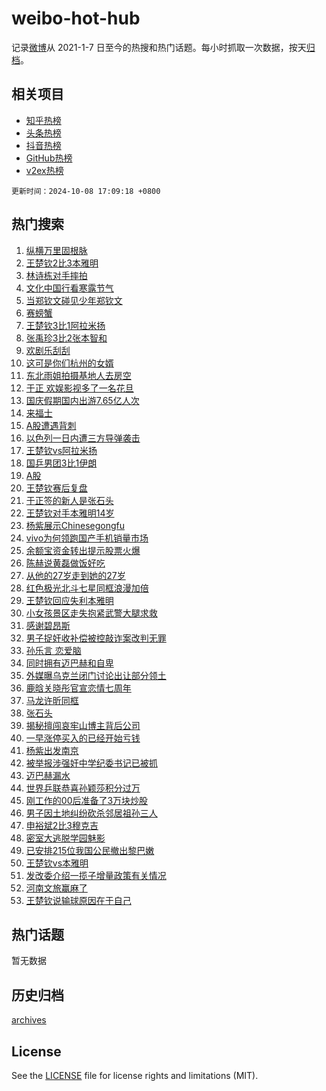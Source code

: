 # weibo-hot-hub

记录[微博](https://www.weibo.com)从 2021-1-7 日至今的热搜和热门话题。每小时抓取一次数据，按天[归档](archives)。

## 相关项目

- [知乎热榜](https://github.com/lonnyzhang423/zhihu-hot-hub)
- [头条热榜](https://github.com/lonnyzhang423/toutiao-hot-hub)
- [抖音热榜](https://github.com/lonnyzhang423/douyin-hot-hub)
- [GitHub热榜](https://github.com/lonnyzhang423/github-hot-hub)
- [v2ex热榜](https://github.com/lonnyzhang423/v2ex-hot-hub)


`更新时间：2024-10-08 17:09:18 +0800`

## 热门搜索

1. [纵横万里固根脉](https://m.weibo.cn/search?containerid=100103type%3D1%26t%3D10%26q%3D%23%E7%BA%B5%E6%A8%AA%E4%B8%87%E9%87%8C%E5%9B%BA%E6%A0%B9%E8%84%89%23&stream_entry_id=51&isnewpage=1&extparam=seat%3D1%26q%3D%2523%25E7%25BA%25B5%25E6%25A8%25AA%25E4%25B8%2587%25E9%2587%258C%25E5%259B%25BA%25E6%25A0%25B9%25E8%2584%2589%2523%26filter_type%3Drealtimehot%26stream_entry_id%3D51%26c_type%3D51%26pos%3D0%26cate%3D10103%26dgr%3D0%26display_time%3D1728378556%26pre_seqid%3D17283785567770410992394)
1. [王楚钦2比3本雅明](https://m.weibo.cn/search?containerid=100103type%3D1%26t%3D10%26q%3D%23%E7%8E%8B%E6%A5%9A%E9%92%A62%E6%AF%943%E6%9C%AC%E9%9B%85%E6%98%8E%23&stream_entry_id=31&isnewpage=1&extparam=seat%3D1%26band_rank%3D1%26filter_type%3Drealtimehot%26c_type%3D31%26realpos%3D1%26q%3D%2523%25E7%258E%258B%25E6%25A5%259A%25E9%2592%25A62%25E6%25AF%25943%25E6%259C%25AC%25E9%259B%2585%25E6%2598%258E%2523%26dgr%3D0%26stream_entry_id%3D31%26flag%3D16%26pos%3D0%26cate%3D5001%26lcate%3D5001%26display_time%3D1728378556%26pre_seqid%3D17283785567770410992394)
1. [林诗栋对手摔拍](https://m.weibo.cn/search?containerid=100103type%3D1%26t%3D10%26q%3D%E6%9E%97%E8%AF%97%E6%A0%8B%E5%AF%B9%E6%89%8B%E6%91%94%E6%8B%8D&stream_entry_id=31&isnewpage=1&extparam=seat%3D1%26band_rank%3D2%26filter_type%3Drealtimehot%26c_type%3D31%26realpos%3D2%26q%3D%25E6%259E%2597%25E8%25AF%2597%25E6%25A0%258B%25E5%25AF%25B9%25E6%2589%258B%25E6%2591%2594%25E6%258B%258D%26dgr%3D0%26stream_entry_id%3D31%26flag%3D0%26pos%3D1%26cate%3D5001%26lcate%3D5001%26display_time%3D1728378556%26pre_seqid%3D17283785567770410992394)
1. [文化中国行看寒露节气](https://m.weibo.cn/search?containerid=100103type%3D1%26t%3D10%26q%3D%23%E6%96%87%E5%8C%96%E4%B8%AD%E5%9B%BD%E8%A1%8C%E7%9C%8B%E5%AF%92%E9%9C%B2%E8%8A%82%E6%B0%94%23&stream_entry_id=31&isnewpage=1&extparam=seat%3D1%26band_rank%3D3%26filter_type%3Drealtimehot%26c_type%3D31%26realpos%3D3%26q%3D%2523%25E6%2596%2587%25E5%258C%2596%25E4%25B8%25AD%25E5%259B%25BD%25E8%25A1%258C%25E7%259C%258B%25E5%25AF%2592%25E9%259C%25B2%25E8%258A%2582%25E6%25B0%2594%2523%26dgr%3D0%26stream_entry_id%3D31%26flag%3D0%26pos%3D2%26cate%3D5001%26lcate%3D5001%26display_time%3D1728378556%26pre_seqid%3D17283785567770410992394)
1. [当郑钦文碰见少年郑钦文](https://m.weibo.cn/search?containerid=100103type%3D1%26t%3D10%26q%3D%23%E5%BD%93%E9%83%91%E9%92%A6%E6%96%87%E7%A2%B0%E8%A7%81%E5%B0%91%E5%B9%B4%E9%83%91%E9%92%A6%E6%96%87%23&stream_entry_id=31&isnewpage=1&extparam=seat%3D1%26band_rank%3D4%26filter_type%3Drealtimehot%26c_type%3D31%26cate%3D5001%26q%3D%2523%25E5%25BD%2593%25E9%2583%2591%25E9%2592%25A6%25E6%2596%2587%25E7%25A2%25B0%25E8%25A7%2581%25E5%25B0%2591%25E5%25B9%25B4%25E9%2583%2591%25E9%2592%25A6%25E6%2596%2587%2523%26dgr%3D0%26stream_entry_id%3D31%26adid%3D258392%26topic_ad%3D1%26pos%3D3%26is_ad_pos%3D1%26lcate%3D5001%26display_time%3D1728378556%26pre_seqid%3D17283785567770410992394)
1. [赛螃蟹](https://m.weibo.cn/search?containerid=100103type%3D1%26t%3D10%26q%3D%E8%B5%9B%E8%9E%83%E8%9F%B9&stream_entry_id=31&isnewpage=1&extparam=seat%3D1%26band_rank%3D4%26filter_type%3Drealtimehot%26c_type%3D31%26realpos%3D4%26q%3D%25E8%25B5%259B%25E8%259E%2583%25E8%259F%25B9%26dgr%3D0%26stream_entry_id%3D31%26flag%3D1%26pos%3D4%26cate%3D5001%26lcate%3D5001%26display_time%3D1728378556%26pre_seqid%3D17283785567770410992394)
1. [王楚钦3比1阿拉米扬](https://m.weibo.cn/search?containerid=100103type%3D1%26t%3D10%26q%3D%23%E7%8E%8B%E6%A5%9A%E9%92%A63%E6%AF%941%E9%98%BF%E6%8B%89%E7%B1%B3%E6%89%AC%23&stream_entry_id=31&isnewpage=1&extparam=seat%3D1%26band_rank%3D5%26filter_type%3Drealtimehot%26c_type%3D31%26realpos%3D5%26q%3D%2523%25E7%258E%258B%25E6%25A5%259A%25E9%2592%25A63%25E6%25AF%25941%25E9%2598%25BF%25E6%258B%2589%25E7%25B1%25B3%25E6%2589%25AC%2523%26dgr%3D0%26stream_entry_id%3D31%26flag%3D1%26pos%3D5%26cate%3D5001%26lcate%3D5001%26display_time%3D1728378556%26pre_seqid%3D17283785567770410992394)
1. [张禹珍3比2张本智和](https://m.weibo.cn/search?containerid=100103type%3D1%26t%3D10%26q%3D%23%E5%BC%A0%E7%A6%B9%E7%8F%8D3%E6%AF%942%E5%BC%A0%E6%9C%AC%E6%99%BA%E5%92%8C%23&stream_entry_id=31&isnewpage=1&extparam=seat%3D1%26band_rank%3D6%26filter_type%3Drealtimehot%26c_type%3D31%26realpos%3D6%26q%3D%2523%25E5%25BC%25A0%25E7%25A6%25B9%25E7%258F%258D3%25E6%25AF%25942%25E5%25BC%25A0%25E6%259C%25AC%25E6%2599%25BA%25E5%2592%258C%2523%26dgr%3D0%26stream_entry_id%3D31%26flag%3D1%26pos%3D6%26cate%3D5001%26lcate%3D5001%26display_time%3D1728378556%26pre_seqid%3D17283785567770410992394)
1. [欢剧乐刮刮](https://m.weibo.cn/search?containerid=100103type%3D1%26t%3D10%26q%3D%23%E6%AC%A2%E5%89%A7%E4%B9%90%E5%88%AE%E5%88%AE%23&stream_entry_id=31&isnewpage=1&extparam=seat%3D1%26band_rank%3D7%26filter_type%3Drealtimehot%26lcate%3D5001%26cate%3D5001%26q%3D%2523%25E6%25AC%25A2%25E5%2589%25A7%25E4%25B9%2590%25E5%2588%25AE%25E5%2588%25AE%2523%26dgr%3D0%26stream_entry_id%3D31%26adid%3D258192%26pos%3D7%26is_ad_pos%3D1%26c_type%3D31%26display_time%3D1728378556%26pre_seqid%3D17283785567770410992394)
1. [这可是你们杭州的女婿](https://m.weibo.cn/search?containerid=100103type%3D1%26t%3D10%26q%3D%E8%BF%99%E5%8F%AF%E6%98%AF%E4%BD%A0%E4%BB%AC%E6%9D%AD%E5%B7%9E%E7%9A%84%E5%A5%B3%E5%A9%BF&stream_entry_id=31&isnewpage=1&extparam=seat%3D1%26band_rank%3D7%26filter_type%3Drealtimehot%26c_type%3D31%26realpos%3D7%26q%3D%25E8%25BF%2599%25E5%258F%25AF%25E6%2598%25AF%25E4%25BD%25A0%25E4%25BB%25AC%25E6%259D%25AD%25E5%25B7%259E%25E7%259A%2584%25E5%25A5%25B3%25E5%25A9%25BF%26dgr%3D0%26stream_entry_id%3D31%26flag%3D0%26pos%3D8%26cate%3D5001%26lcate%3D5001%26display_time%3D1728378556%26pre_seqid%3D17283785567770410992394)
1. [东北雨姐拍摄基地人去房空](https://m.weibo.cn/search?containerid=100103type%3D1%26t%3D10%26q%3D%23%E4%B8%9C%E5%8C%97%E9%9B%A8%E5%A7%90%E6%8B%8D%E6%91%84%E5%9F%BA%E5%9C%B0%E4%BA%BA%E5%8E%BB%E6%88%BF%E7%A9%BA%23&stream_entry_id=31&isnewpage=1&extparam=seat%3D1%26band_rank%3D8%26filter_type%3Drealtimehot%26c_type%3D31%26realpos%3D8%26q%3D%2523%25E4%25B8%259C%25E5%258C%2597%25E9%259B%25A8%25E5%25A7%2590%25E6%258B%258D%25E6%2591%2584%25E5%259F%25BA%25E5%259C%25B0%25E4%25BA%25BA%25E5%258E%25BB%25E6%2588%25BF%25E7%25A9%25BA%2523%26dgr%3D0%26stream_entry_id%3D31%26flag%3D0%26pos%3D9%26cate%3D5001%26lcate%3D5001%26display_time%3D1728378556%26pre_seqid%3D17283785567770410992394)
1. [于正 欢娱影视多了一名花旦](https://m.weibo.cn/search?containerid=100103type%3D1%26t%3D10%26q%3D%E4%BA%8E%E6%AD%A3+%E6%AC%A2%E5%A8%B1%E5%BD%B1%E8%A7%86%E5%A4%9A%E4%BA%86%E4%B8%80%E5%90%8D%E8%8A%B1%E6%97%A6&stream_entry_id=31&isnewpage=1&extparam=seat%3D1%26band_rank%3D9%26filter_type%3Drealtimehot%26c_type%3D31%26realpos%3D9%26q%3D%25E4%25BA%258E%25E6%25AD%25A3%2520%25E6%25AC%25A2%25E5%25A8%25B1%25E5%25BD%25B1%25E8%25A7%2586%25E5%25A4%259A%25E4%25BA%2586%25E4%25B8%2580%25E5%2590%258D%25E8%258A%25B1%25E6%2597%25A6%26dgr%3D0%26stream_entry_id%3D31%26flag%3D0%26pos%3D10%26cate%3D5001%26lcate%3D5001%26display_time%3D1728378556%26pre_seqid%3D17283785567770410992394)
1. [国庆假期国内出游7.65亿人次](https://m.weibo.cn/search?containerid=100103type%3D1%26t%3D10%26q%3D%23%E5%9B%BD%E5%BA%86%E5%81%87%E6%9C%9F%E5%9B%BD%E5%86%85%E5%87%BA%E6%B8%B87.65%E4%BA%BF%E4%BA%BA%E6%AC%A1%23&stream_entry_id=31&isnewpage=1&extparam=seat%3D1%26band_rank%3D10%26filter_type%3Drealtimehot%26c_type%3D31%26realpos%3D10%26q%3D%2523%25E5%259B%25BD%25E5%25BA%2586%25E5%2581%2587%25E6%259C%259F%25E5%259B%25BD%25E5%2586%2585%25E5%2587%25BA%25E6%25B8%25B87.65%25E4%25BA%25BF%25E4%25BA%25BA%25E6%25AC%25A1%2523%26dgr%3D0%26stream_entry_id%3D31%26flag%3D0%26pos%3D11%26cate%3D5001%26lcate%3D5001%26display_time%3D1728378556%26pre_seqid%3D17283785567770410992394)
1. [来福士](https://m.weibo.cn/search?containerid=100103type%3D1%26t%3D10%26q%3D%E6%9D%A5%E7%A6%8F%E5%A3%AB&stream_entry_id=31&isnewpage=1&extparam=seat%3D1%26band_rank%3D11%26filter_type%3Drealtimehot%26c_type%3D31%26realpos%3D11%26q%3D%25E6%259D%25A5%25E7%25A6%258F%25E5%25A3%25AB%26dgr%3D0%26stream_entry_id%3D31%26flag%3D1%26pos%3D12%26cate%3D5001%26lcate%3D5001%26display_time%3D1728378556%26pre_seqid%3D17283785567770410992394)
1. [A股遭遇背刺](https://m.weibo.cn/search?containerid=100103type%3D1%26t%3D10%26q%3D%23A%E8%82%A1%E9%81%AD%E9%81%87%E8%83%8C%E5%88%BA%23&stream_entry_id=31&isnewpage=1&extparam=seat%3D1%26band_rank%3D12%26filter_type%3Drealtimehot%26c_type%3D31%26realpos%3D12%26q%3D%2523A%25E8%2582%25A1%25E9%2581%25AD%25E9%2581%2587%25E8%2583%258C%25E5%2588%25BA%2523%26dgr%3D0%26stream_entry_id%3D31%26flag%3D1%26pos%3D13%26cate%3D5001%26lcate%3D5001%26display_time%3D1728378556%26pre_seqid%3D17283785567770410992394)
1. [以色列一日内遭三方导弹袭击](https://m.weibo.cn/search?containerid=100103type%3D1%26t%3D10%26q%3D%23%E4%BB%A5%E8%89%B2%E5%88%97%E4%B8%80%E6%97%A5%E5%86%85%E9%81%AD%E4%B8%89%E6%96%B9%E5%AF%BC%E5%BC%B9%E8%A2%AD%E5%87%BB%23&stream_entry_id=31&isnewpage=1&extparam=seat%3D1%26band_rank%3D13%26filter_type%3Drealtimehot%26c_type%3D31%26realpos%3D13%26q%3D%2523%25E4%25BB%25A5%25E8%2589%25B2%25E5%2588%2597%25E4%25B8%2580%25E6%2597%25A5%25E5%2586%2585%25E9%2581%25AD%25E4%25B8%2589%25E6%2596%25B9%25E5%25AF%25BC%25E5%25BC%25B9%25E8%25A2%25AD%25E5%2587%25BB%2523%26dgr%3D0%26stream_entry_id%3D31%26flag%3D2%26pos%3D14%26cate%3D5001%26lcate%3D5001%26display_time%3D1728378556%26pre_seqid%3D17283785567770410992394)
1. [王楚钦vs阿拉米扬](https://m.weibo.cn/search?containerid=100103type%3D1%26t%3D10%26q%3D%23%E7%8E%8B%E6%A5%9A%E9%92%A6vs%E9%98%BF%E6%8B%89%E7%B1%B3%E6%89%AC%23&stream_entry_id=31&isnewpage=1&extparam=seat%3D1%26band_rank%3D14%26filter_type%3Drealtimehot%26c_type%3D31%26realpos%3D14%26q%3D%2523%25E7%258E%258B%25E6%25A5%259A%25E9%2592%25A6vs%25E9%2598%25BF%25E6%258B%2589%25E7%25B1%25B3%25E6%2589%25AC%2523%26dgr%3D0%26stream_entry_id%3D31%26flag%3D0%26pos%3D15%26cate%3D5001%26lcate%3D5001%26display_time%3D1728378556%26pre_seqid%3D17283785567770410992394)
1. [国乒男团3比1伊朗](https://m.weibo.cn/search?containerid=100103type%3D1%26t%3D10%26q%3D%23%E5%9B%BD%E4%B9%92%E7%94%B7%E5%9B%A23%E6%AF%941%E4%BC%8A%E6%9C%97%23&stream_entry_id=31&isnewpage=1&extparam=seat%3D1%26band_rank%3D15%26filter_type%3Drealtimehot%26c_type%3D31%26realpos%3D15%26q%3D%2523%25E5%259B%25BD%25E4%25B9%2592%25E7%2594%25B7%25E5%259B%25A23%25E6%25AF%25941%25E4%25BC%258A%25E6%259C%2597%2523%26dgr%3D0%26stream_entry_id%3D31%26flag%3D1%26pos%3D16%26cate%3D5001%26lcate%3D5001%26display_time%3D1728378556%26pre_seqid%3D17283785567770410992394)
1. [A股](https://m.weibo.cn/search?containerid=100103type%3D1%26t%3D10%26q%3DA%E8%82%A1&stream_entry_id=31&isnewpage=1&extparam=seat%3D1%26band_rank%3D16%26filter_type%3Drealtimehot%26c_type%3D31%26realpos%3D16%26q%3DA%25E8%2582%25A1%26dgr%3D0%26stream_entry_id%3D31%26flag%3D0%26pos%3D17%26cate%3D5001%26lcate%3D5001%26display_time%3D1728378556%26pre_seqid%3D17283785567770410992394)
1. [王楚钦赛后复盘](https://m.weibo.cn/search?containerid=100103type%3D1%26t%3D10%26q%3D%E7%8E%8B%E6%A5%9A%E9%92%A6%E8%B5%9B%E5%90%8E%E5%A4%8D%E7%9B%98&stream_entry_id=31&isnewpage=1&extparam=seat%3D1%26band_rank%3D17%26filter_type%3Drealtimehot%26c_type%3D31%26realpos%3D17%26q%3D%25E7%258E%258B%25E6%25A5%259A%25E9%2592%25A6%25E8%25B5%259B%25E5%2590%258E%25E5%25A4%258D%25E7%259B%2598%26dgr%3D0%26stream_entry_id%3D31%26flag%3D1%26pos%3D18%26cate%3D5001%26lcate%3D5001%26display_time%3D1728378556%26pre_seqid%3D17283785567770410992394)
1. [于正签的新人是张石头](https://m.weibo.cn/search?containerid=100103type%3D1%26t%3D10%26q%3D%23%E4%BA%8E%E6%AD%A3%E7%AD%BE%E7%9A%84%E6%96%B0%E4%BA%BA%E6%98%AF%E5%BC%A0%E7%9F%B3%E5%A4%B4%23&stream_entry_id=31&isnewpage=1&extparam=seat%3D1%26band_rank%3D18%26filter_type%3Drealtimehot%26c_type%3D31%26realpos%3D18%26q%3D%2523%25E4%25BA%258E%25E6%25AD%25A3%25E7%25AD%25BE%25E7%259A%2584%25E6%2596%25B0%25E4%25BA%25BA%25E6%2598%25AF%25E5%25BC%25A0%25E7%259F%25B3%25E5%25A4%25B4%2523%26dgr%3D0%26stream_entry_id%3D31%26flag%3D0%26pos%3D19%26cate%3D5001%26lcate%3D5001%26display_time%3D1728378556%26pre_seqid%3D17283785567770410992394)
1. [王楚钦对手本雅明14岁](https://m.weibo.cn/search?containerid=100103type%3D1%26t%3D10%26q%3D%23%E7%8E%8B%E6%A5%9A%E9%92%A6%E5%AF%B9%E6%89%8B%E6%9C%AC%E9%9B%85%E6%98%8E14%E5%B2%81%23&stream_entry_id=31&isnewpage=1&extparam=seat%3D1%26band_rank%3D19%26filter_type%3Drealtimehot%26c_type%3D31%26realpos%3D19%26q%3D%2523%25E7%258E%258B%25E6%25A5%259A%25E9%2592%25A6%25E5%25AF%25B9%25E6%2589%258B%25E6%259C%25AC%25E9%259B%2585%25E6%2598%258E14%25E5%25B2%2581%2523%26dgr%3D0%26stream_entry_id%3D31%26flag%3D0%26pos%3D20%26cate%3D5001%26lcate%3D5001%26display_time%3D1728378556%26pre_seqid%3D17283785567770410992394)
1. [杨紫展示Chinesegongfu](https://m.weibo.cn/search?containerid=100103type%3D1%26t%3D10%26q%3D%23%E6%9D%A8%E7%B4%AB%E5%B1%95%E7%A4%BAChinesegongfu%23&stream_entry_id=31&isnewpage=1&extparam=seat%3D1%26band_rank%3D20%26filter_type%3Drealtimehot%26c_type%3D31%26realpos%3D20%26q%3D%2523%25E6%259D%25A8%25E7%25B4%25AB%25E5%25B1%2595%25E7%25A4%25BAChinesegongfu%2523%26dgr%3D0%26stream_entry_id%3D31%26flag%3D1%26pos%3D21%26cate%3D5001%26lcate%3D5001%26display_time%3D1728378556%26pre_seqid%3D17283785567770410992394)
1. [vivo为何领跑国产手机销量市场](https://m.weibo.cn/search?containerid=100103type%3D1%26t%3D10%26q%3D%23vivo%E4%B8%BA%E4%BD%95%E9%A2%86%E8%B7%91%E5%9B%BD%E4%BA%A7%E6%89%8B%E6%9C%BA%E9%94%80%E9%87%8F%E5%B8%82%E5%9C%BA%23&stream_entry_id=31&isnewpage=1&extparam=seat%3D1%26band_rank%3D21%26filter_type%3Drealtimehot%26c_type%3D31%26realpos%3D21%26q%3D%2523vivo%25E4%25B8%25BA%25E4%25BD%2595%25E9%25A2%2586%25E8%25B7%2591%25E5%259B%25BD%25E4%25BA%25A7%25E6%2589%258B%25E6%259C%25BA%25E9%2594%2580%25E9%2587%258F%25E5%25B8%2582%25E5%259C%25BA%2523%26dgr%3D0%26stream_entry_id%3D31%26flag%3D0%26cate%3D5001%26pos%3D22%26lcate%3D5001%26adid%3D258034%26display_time%3D1728378556%26pre_seqid%3D17283785567770410992394)
1. [余额宝资金转出提示股票火爆](https://m.weibo.cn/search?containerid=100103type%3D1%26t%3D10%26q%3D%23%E4%BD%99%E9%A2%9D%E5%AE%9D%E8%B5%84%E9%87%91%E8%BD%AC%E5%87%BA%E6%8F%90%E7%A4%BA%E8%82%A1%E7%A5%A8%E7%81%AB%E7%88%86%23&stream_entry_id=31&isnewpage=1&extparam=seat%3D1%26band_rank%3D22%26filter_type%3Drealtimehot%26c_type%3D31%26realpos%3D22%26q%3D%2523%25E4%25BD%2599%25E9%25A2%259D%25E5%25AE%259D%25E8%25B5%2584%25E9%2587%2591%25E8%25BD%25AC%25E5%2587%25BA%25E6%258F%2590%25E7%25A4%25BA%25E8%2582%25A1%25E7%25A5%25A8%25E7%2581%25AB%25E7%2588%2586%2523%26dgr%3D0%26stream_entry_id%3D31%26flag%3D1%26pos%3D23%26cate%3D5001%26lcate%3D5001%26display_time%3D1728378556%26pre_seqid%3D17283785567770410992394)
1. [陈赫说黄磊做饭好吃](https://m.weibo.cn/search?containerid=100103type%3D1%26t%3D10%26q%3D%23%E9%99%88%E8%B5%AB%E8%AF%B4%E9%BB%84%E7%A3%8A%E5%81%9A%E9%A5%AD%E5%A5%BD%E5%90%83%23&stream_entry_id=31&isnewpage=1&extparam=seat%3D1%26band_rank%3D23%26filter_type%3Drealtimehot%26c_type%3D31%26realpos%3D23%26q%3D%2523%25E9%2599%2588%25E8%25B5%25AB%25E8%25AF%25B4%25E9%25BB%2584%25E7%25A3%258A%25E5%2581%259A%25E9%25A5%25AD%25E5%25A5%25BD%25E5%2590%2583%2523%26dgr%3D0%26stream_entry_id%3D31%26flag%3D2%26pos%3D24%26cate%3D5001%26lcate%3D5001%26display_time%3D1728378556%26pre_seqid%3D17283785567770410992394)
1. [从他的27岁走到她的27岁](https://m.weibo.cn/search?containerid=100103type%3D1%26t%3D10%26q%3D%23%E4%BB%8E%E4%BB%96%E7%9A%8427%E5%B2%81%E8%B5%B0%E5%88%B0%E5%A5%B9%E7%9A%8427%E5%B2%81%23&stream_entry_id=31&isnewpage=1&extparam=seat%3D1%26band_rank%3D24%26filter_type%3Drealtimehot%26c_type%3D31%26realpos%3D24%26q%3D%2523%25E4%25BB%258E%25E4%25BB%2596%25E7%259A%258427%25E5%25B2%2581%25E8%25B5%25B0%25E5%2588%25B0%25E5%25A5%25B9%25E7%259A%258427%25E5%25B2%2581%2523%26dgr%3D0%26stream_entry_id%3D31%26flag%3D0%26pos%3D25%26cate%3D5001%26lcate%3D5001%26display_time%3D1728378556%26pre_seqid%3D17283785567770410992394)
1. [红色极光北斗七星同框浪漫加倍](https://m.weibo.cn/search?containerid=100103type%3D1%26t%3D10%26q%3D%23%E7%BA%A2%E8%89%B2%E6%9E%81%E5%85%89%E5%8C%97%E6%96%97%E4%B8%83%E6%98%9F%E5%90%8C%E6%A1%86%E6%B5%AA%E6%BC%AB%E5%8A%A0%E5%80%8D%23&stream_entry_id=31&isnewpage=1&extparam=seat%3D1%26band_rank%3D25%26filter_type%3Drealtimehot%26c_type%3D31%26realpos%3D25%26q%3D%2523%25E7%25BA%25A2%25E8%2589%25B2%25E6%259E%2581%25E5%2585%2589%25E5%258C%2597%25E6%2596%2597%25E4%25B8%2583%25E6%2598%259F%25E5%2590%258C%25E6%25A1%2586%25E6%25B5%25AA%25E6%25BC%25AB%25E5%258A%25A0%25E5%2580%258D%2523%26dgr%3D0%26stream_entry_id%3D31%26flag%3D1%26pos%3D26%26cate%3D5001%26lcate%3D5001%26display_time%3D1728378556%26pre_seqid%3D17283785567770410992394)
1. [王楚钦回应失利本雅明](https://m.weibo.cn/search?containerid=100103type%3D1%26t%3D10%26q%3D%23%E7%8E%8B%E6%A5%9A%E9%92%A6%E5%9B%9E%E5%BA%94%E5%A4%B1%E5%88%A9%E6%9C%AC%E9%9B%85%E6%98%8E%23&stream_entry_id=31&isnewpage=1&extparam=seat%3D1%26band_rank%3D26%26filter_type%3Drealtimehot%26c_type%3D31%26realpos%3D26%26q%3D%2523%25E7%258E%258B%25E6%25A5%259A%25E9%2592%25A6%25E5%259B%259E%25E5%25BA%2594%25E5%25A4%25B1%25E5%2588%25A9%25E6%259C%25AC%25E9%259B%2585%25E6%2598%258E%2523%26dgr%3D0%26stream_entry_id%3D31%26flag%3D1%26pos%3D27%26cate%3D5001%26lcate%3D5001%26display_time%3D1728378556%26pre_seqid%3D17283785567770410992394)
1. [小女孩景区走失抱紧武警大腿求救](https://m.weibo.cn/search?containerid=100103type%3D1%26t%3D10%26q%3D%23%E5%B0%8F%E5%A5%B3%E5%AD%A9%E6%99%AF%E5%8C%BA%E8%B5%B0%E5%A4%B1%E6%8A%B1%E7%B4%A7%E6%AD%A6%E8%AD%A6%E5%A4%A7%E8%85%BF%E6%B1%82%E6%95%91%23&stream_entry_id=31&isnewpage=1&extparam=seat%3D1%26band_rank%3D27%26filter_type%3Drealtimehot%26c_type%3D31%26realpos%3D27%26q%3D%2523%25E5%25B0%258F%25E5%25A5%25B3%25E5%25AD%25A9%25E6%2599%25AF%25E5%258C%25BA%25E8%25B5%25B0%25E5%25A4%25B1%25E6%258A%25B1%25E7%25B4%25A7%25E6%25AD%25A6%25E8%25AD%25A6%25E5%25A4%25A7%25E8%2585%25BF%25E6%25B1%2582%25E6%2595%2591%2523%26dgr%3D0%26stream_entry_id%3D31%26flag%3D1%26pos%3D28%26cate%3D5001%26lcate%3D5001%26display_time%3D1728378556%26pre_seqid%3D17283785567770410992394)
1. [感谢碧昂斯](https://m.weibo.cn/search?containerid=100103type%3D1%26t%3D10%26q%3D%E6%84%9F%E8%B0%A2%E7%A2%A7%E6%98%82%E6%96%AF&stream_entry_id=31&isnewpage=1&extparam=seat%3D1%26band_rank%3D28%26filter_type%3Drealtimehot%26c_type%3D31%26realpos%3D28%26q%3D%25E6%2584%259F%25E8%25B0%25A2%25E7%25A2%25A7%25E6%2598%2582%25E6%2596%25AF%26dgr%3D0%26stream_entry_id%3D31%26flag%3D1%26pos%3D29%26cate%3D5001%26lcate%3D5001%26display_time%3D1728378556%26pre_seqid%3D17283785567770410992394)
1. [男子捉奸收补偿被控敲诈案改判无罪](https://m.weibo.cn/search?containerid=100103type%3D1%26t%3D10%26q%3D%23%E7%94%B7%E5%AD%90%E6%8D%89%E5%A5%B8%E6%94%B6%E8%A1%A5%E5%81%BF%E8%A2%AB%E6%8E%A7%E6%95%B2%E8%AF%88%E6%A1%88%E6%94%B9%E5%88%A4%E6%97%A0%E7%BD%AA%23&stream_entry_id=31&isnewpage=1&extparam=seat%3D1%26band_rank%3D29%26filter_type%3Drealtimehot%26c_type%3D31%26realpos%3D29%26q%3D%2523%25E7%2594%25B7%25E5%25AD%2590%25E6%258D%2589%25E5%25A5%25B8%25E6%2594%25B6%25E8%25A1%25A5%25E5%2581%25BF%25E8%25A2%25AB%25E6%258E%25A7%25E6%2595%25B2%25E8%25AF%2588%25E6%25A1%2588%25E6%2594%25B9%25E5%2588%25A4%25E6%2597%25A0%25E7%25BD%25AA%2523%26dgr%3D0%26stream_entry_id%3D31%26flag%3D0%26pos%3D30%26cate%3D5001%26lcate%3D5001%26display_time%3D1728378556%26pre_seqid%3D17283785567770410992394)
1. [孙乐言 恋爱脑](https://m.weibo.cn/search?containerid=100103type%3D1%26t%3D10%26q%3D%E5%AD%99%E4%B9%90%E8%A8%80+%E6%81%8B%E7%88%B1%E8%84%91&stream_entry_id=31&isnewpage=1&extparam=seat%3D1%26band_rank%3D30%26filter_type%3Drealtimehot%26c_type%3D31%26realpos%3D30%26q%3D%25E5%25AD%2599%25E4%25B9%2590%25E8%25A8%2580%2520%25E6%2581%258B%25E7%2588%25B1%25E8%2584%2591%26dgr%3D0%26stream_entry_id%3D31%26flag%3D1%26pos%3D31%26cate%3D5001%26lcate%3D5001%26display_time%3D1728378556%26pre_seqid%3D17283785567770410992394)
1. [同时拥有迈巴赫和自卑](https://m.weibo.cn/search?containerid=100103type%3D1%26t%3D10%26q%3D%E5%90%8C%E6%97%B6%E6%8B%A5%E6%9C%89%E8%BF%88%E5%B7%B4%E8%B5%AB%E5%92%8C%E8%87%AA%E5%8D%91&stream_entry_id=31&isnewpage=1&extparam=seat%3D1%26band_rank%3D31%26filter_type%3Drealtimehot%26c_type%3D31%26realpos%3D31%26q%3D%25E5%2590%258C%25E6%2597%25B6%25E6%258B%25A5%25E6%259C%2589%25E8%25BF%2588%25E5%25B7%25B4%25E8%25B5%25AB%25E5%2592%258C%25E8%2587%25AA%25E5%258D%2591%26dgr%3D0%26stream_entry_id%3D31%26flag%3D1%26pos%3D32%26cate%3D5001%26lcate%3D5001%26display_time%3D1728378556%26pre_seqid%3D17283785567770410992394)
1. [外媒曝乌克兰闭门讨论出让部分领土](https://m.weibo.cn/search?containerid=100103type%3D1%26t%3D10%26q%3D%23%E5%A4%96%E5%AA%92%E6%9B%9D%E4%B9%8C%E5%85%8B%E5%85%B0%E9%97%AD%E9%97%A8%E8%AE%A8%E8%AE%BA%E5%87%BA%E8%AE%A9%E9%83%A8%E5%88%86%E9%A2%86%E5%9C%9F%23&stream_entry_id=31&isnewpage=1&extparam=seat%3D1%26band_rank%3D32%26filter_type%3Drealtimehot%26c_type%3D31%26realpos%3D32%26q%3D%2523%25E5%25A4%2596%25E5%25AA%2592%25E6%259B%259D%25E4%25B9%258C%25E5%2585%258B%25E5%2585%25B0%25E9%2597%25AD%25E9%2597%25A8%25E8%25AE%25A8%25E8%25AE%25BA%25E5%2587%25BA%25E8%25AE%25A9%25E9%2583%25A8%25E5%2588%2586%25E9%25A2%2586%25E5%259C%259F%2523%26dgr%3D0%26stream_entry_id%3D31%26flag%3D1%26pos%3D33%26cate%3D5001%26lcate%3D5001%26display_time%3D1728378556%26pre_seqid%3D17283785567770410992394)
1. [鹿晗关晓彤官宣恋情七周年](https://m.weibo.cn/search?containerid=100103type%3D1%26t%3D10%26q%3D%23%E9%B9%BF%E6%99%97%E5%85%B3%E6%99%93%E5%BD%A4%E5%AE%98%E5%AE%A3%E6%81%8B%E6%83%85%E4%B8%83%E5%91%A8%E5%B9%B4%23&stream_entry_id=31&isnewpage=1&extparam=seat%3D1%26band_rank%3D33%26filter_type%3Drealtimehot%26c_type%3D31%26realpos%3D33%26q%3D%2523%25E9%25B9%25BF%25E6%2599%2597%25E5%2585%25B3%25E6%2599%2593%25E5%25BD%25A4%25E5%25AE%2598%25E5%25AE%25A3%25E6%2581%258B%25E6%2583%2585%25E4%25B8%2583%25E5%2591%25A8%25E5%25B9%25B4%2523%26dgr%3D0%26stream_entry_id%3D31%26flag%3D0%26pos%3D34%26cate%3D5001%26lcate%3D5001%26display_time%3D1728378556%26pre_seqid%3D17283785567770410992394)
1. [马龙许昕同框](https://m.weibo.cn/search?containerid=100103type%3D1%26t%3D10%26q%3D%E9%A9%AC%E9%BE%99%E8%AE%B8%E6%98%95%E5%90%8C%E6%A1%86&stream_entry_id=31&isnewpage=1&extparam=seat%3D1%26band_rank%3D34%26filter_type%3Drealtimehot%26c_type%3D31%26realpos%3D34%26q%3D%25E9%25A9%25AC%25E9%25BE%2599%25E8%25AE%25B8%25E6%2598%2595%25E5%2590%258C%25E6%25A1%2586%26dgr%3D0%26stream_entry_id%3D31%26flag%3D1%26pos%3D35%26cate%3D5001%26lcate%3D5001%26display_time%3D1728378556%26pre_seqid%3D17283785567770410992394)
1. [张石头](https://m.weibo.cn/search?containerid=100103type%3D1%26t%3D10%26q%3D%E5%BC%A0%E7%9F%B3%E5%A4%B4&stream_entry_id=31&isnewpage=1&extparam=seat%3D1%26band_rank%3D35%26filter_type%3Drealtimehot%26c_type%3D31%26realpos%3D35%26q%3D%25E5%25BC%25A0%25E7%259F%25B3%25E5%25A4%25B4%26dgr%3D0%26stream_entry_id%3D31%26flag%3D0%26pos%3D36%26cate%3D5001%26lcate%3D5001%26display_time%3D1728378556%26pre_seqid%3D17283785567770410992394)
1. [揭秘擅闯哀牢山博主背后公司](https://m.weibo.cn/search?containerid=100103type%3D1%26t%3D10%26q%3D%23%E6%8F%AD%E7%A7%98%E6%93%85%E9%97%AF%E5%93%80%E7%89%A2%E5%B1%B1%E5%8D%9A%E4%B8%BB%E8%83%8C%E5%90%8E%E5%85%AC%E5%8F%B8%23&stream_entry_id=31&isnewpage=1&extparam=seat%3D1%26band_rank%3D36%26filter_type%3Drealtimehot%26c_type%3D31%26realpos%3D36%26q%3D%2523%25E6%258F%25AD%25E7%25A7%2598%25E6%2593%2585%25E9%2597%25AF%25E5%2593%2580%25E7%2589%25A2%25E5%25B1%25B1%25E5%258D%259A%25E4%25B8%25BB%25E8%2583%258C%25E5%2590%258E%25E5%2585%25AC%25E5%258F%25B8%2523%26dgr%3D0%26stream_entry_id%3D31%26flag%3D0%26pos%3D37%26cate%3D5001%26lcate%3D5001%26display_time%3D1728378556%26pre_seqid%3D17283785567770410992394)
1. [一早涨停买入的已经开始亏钱](https://m.weibo.cn/search?containerid=100103type%3D1%26t%3D10%26q%3D%23%E4%B8%80%E6%97%A9%E6%B6%A8%E5%81%9C%E4%B9%B0%E5%85%A5%E7%9A%84%E5%B7%B2%E7%BB%8F%E5%BC%80%E5%A7%8B%E4%BA%8F%E9%92%B1%23&stream_entry_id=31&isnewpage=1&extparam=seat%3D1%26band_rank%3D37%26filter_type%3Drealtimehot%26c_type%3D31%26realpos%3D37%26q%3D%2523%25E4%25B8%2580%25E6%2597%25A9%25E6%25B6%25A8%25E5%2581%259C%25E4%25B9%25B0%25E5%2585%25A5%25E7%259A%2584%25E5%25B7%25B2%25E7%25BB%258F%25E5%25BC%2580%25E5%25A7%258B%25E4%25BA%258F%25E9%2592%25B1%2523%26dgr%3D0%26stream_entry_id%3D31%26flag%3D0%26pos%3D38%26cate%3D5001%26lcate%3D5001%26display_time%3D1728378556%26pre_seqid%3D17283785567770410992394)
1. [杨紫出发南京](https://m.weibo.cn/search?containerid=100103type%3D1%26t%3D10%26q%3D%23%E6%9D%A8%E7%B4%AB%E5%87%BA%E5%8F%91%E5%8D%97%E4%BA%AC%23&stream_entry_id=31&isnewpage=1&extparam=seat%3D1%26band_rank%3D38%26filter_type%3Drealtimehot%26c_type%3D31%26realpos%3D38%26q%3D%2523%25E6%259D%25A8%25E7%25B4%25AB%25E5%2587%25BA%25E5%258F%2591%25E5%258D%2597%25E4%25BA%25AC%2523%26dgr%3D0%26stream_entry_id%3D31%26flag%3D1%26pos%3D39%26cate%3D5001%26lcate%3D5001%26display_time%3D1728378556%26pre_seqid%3D17283785567770410992394)
1. [被举报涉强奸中学纪委书记已被抓](https://m.weibo.cn/search?containerid=100103type%3D1%26t%3D10%26q%3D%23%E8%A2%AB%E4%B8%BE%E6%8A%A5%E6%B6%89%E5%BC%BA%E5%A5%B8%E4%B8%AD%E5%AD%A6%E7%BA%AA%E5%A7%94%E4%B9%A6%E8%AE%B0%E5%B7%B2%E8%A2%AB%E6%8A%93%23&stream_entry_id=31&isnewpage=1&extparam=seat%3D1%26band_rank%3D39%26filter_type%3Drealtimehot%26c_type%3D31%26realpos%3D39%26q%3D%2523%25E8%25A2%25AB%25E4%25B8%25BE%25E6%258A%25A5%25E6%25B6%2589%25E5%25BC%25BA%25E5%25A5%25B8%25E4%25B8%25AD%25E5%25AD%25A6%25E7%25BA%25AA%25E5%25A7%2594%25E4%25B9%25A6%25E8%25AE%25B0%25E5%25B7%25B2%25E8%25A2%25AB%25E6%258A%2593%2523%26dgr%3D0%26stream_entry_id%3D31%26flag%3D1%26pos%3D40%26cate%3D5001%26lcate%3D5001%26display_time%3D1728378556%26pre_seqid%3D17283785567770410992394)
1. [迈巴赫漏水](https://m.weibo.cn/search?containerid=100103type%3D1%26t%3D10%26q%3D%E8%BF%88%E5%B7%B4%E8%B5%AB%E6%BC%8F%E6%B0%B4&stream_entry_id=31&isnewpage=1&extparam=seat%3D1%26band_rank%3D40%26filter_type%3Drealtimehot%26c_type%3D31%26realpos%3D40%26q%3D%25E8%25BF%2588%25E5%25B7%25B4%25E8%25B5%25AB%25E6%25BC%258F%25E6%25B0%25B4%26dgr%3D0%26stream_entry_id%3D31%26flag%3D1%26pos%3D41%26cate%3D5001%26lcate%3D5001%26display_time%3D1728378556%26pre_seqid%3D17283785567770410992394)
1. [世界乒联恭喜孙颖莎积分过万](https://m.weibo.cn/search?containerid=100103type%3D1%26t%3D10%26q%3D%23%E4%B8%96%E7%95%8C%E4%B9%92%E8%81%94%E6%81%AD%E5%96%9C%E5%AD%99%E9%A2%96%E8%8E%8E%E7%A7%AF%E5%88%86%E8%BF%87%E4%B8%87%23&stream_entry_id=31&isnewpage=1&extparam=seat%3D1%26band_rank%3D41%26filter_type%3Drealtimehot%26c_type%3D31%26realpos%3D41%26q%3D%2523%25E4%25B8%2596%25E7%2595%258C%25E4%25B9%2592%25E8%2581%2594%25E6%2581%25AD%25E5%2596%259C%25E5%25AD%2599%25E9%25A2%2596%25E8%258E%258E%25E7%25A7%25AF%25E5%2588%2586%25E8%25BF%2587%25E4%25B8%2587%2523%26dgr%3D0%26stream_entry_id%3D31%26flag%3D1%26pos%3D42%26cate%3D5001%26lcate%3D5001%26display_time%3D1728378556%26pre_seqid%3D17283785567770410992394)
1. [刚工作的00后准备了3万块炒股](https://m.weibo.cn/search?containerid=100103type%3D1%26t%3D10%26q%3D%23%E5%88%9A%E5%B7%A5%E4%BD%9C%E7%9A%8400%E5%90%8E%E5%87%86%E5%A4%87%E4%BA%863%E4%B8%87%E5%9D%97%E7%82%92%E8%82%A1%23&stream_entry_id=31&isnewpage=1&extparam=seat%3D1%26band_rank%3D42%26filter_type%3Drealtimehot%26c_type%3D31%26realpos%3D42%26q%3D%2523%25E5%2588%259A%25E5%25B7%25A5%25E4%25BD%259C%25E7%259A%258400%25E5%2590%258E%25E5%2587%2586%25E5%25A4%2587%25E4%25BA%25863%25E4%25B8%2587%25E5%259D%2597%25E7%2582%2592%25E8%2582%25A1%2523%26dgr%3D0%26stream_entry_id%3D31%26flag%3D1%26pos%3D43%26cate%3D5001%26lcate%3D5001%26display_time%3D1728378556%26pre_seqid%3D17283785567770410992394)
1. [男子因土地纠纷砍杀邻居祖孙三人](https://m.weibo.cn/search?containerid=100103type%3D1%26t%3D10%26q%3D%23%E7%94%B7%E5%AD%90%E5%9B%A0%E5%9C%9F%E5%9C%B0%E7%BA%A0%E7%BA%B7%E7%A0%8D%E6%9D%80%E9%82%BB%E5%B1%85%E7%A5%96%E5%AD%99%E4%B8%89%E4%BA%BA%23&stream_entry_id=31&isnewpage=1&extparam=seat%3D1%26band_rank%3D43%26filter_type%3Drealtimehot%26c_type%3D31%26realpos%3D43%26q%3D%2523%25E7%2594%25B7%25E5%25AD%2590%25E5%259B%25A0%25E5%259C%259F%25E5%259C%25B0%25E7%25BA%25A0%25E7%25BA%25B7%25E7%25A0%258D%25E6%259D%2580%25E9%2582%25BB%25E5%25B1%2585%25E7%25A5%2596%25E5%25AD%2599%25E4%25B8%2589%25E4%25BA%25BA%2523%26dgr%3D0%26stream_entry_id%3D31%26flag%3D1%26pos%3D44%26cate%3D5001%26lcate%3D5001%26display_time%3D1728378556%26pre_seqid%3D17283785567770410992394)
1. [申裕斌2比3穆克吉](https://m.weibo.cn/search?containerid=100103type%3D1%26t%3D10%26q%3D%23%E7%94%B3%E8%A3%95%E6%96%8C2%E6%AF%943%E7%A9%86%E5%85%8B%E5%90%89%23&stream_entry_id=31&isnewpage=1&extparam=seat%3D1%26band_rank%3D44%26filter_type%3Drealtimehot%26c_type%3D31%26realpos%3D44%26q%3D%2523%25E7%2594%25B3%25E8%25A3%2595%25E6%2596%258C2%25E6%25AF%25943%25E7%25A9%2586%25E5%2585%258B%25E5%2590%2589%2523%26dgr%3D0%26stream_entry_id%3D31%26flag%3D1%26pos%3D45%26cate%3D5001%26lcate%3D5001%26display_time%3D1728378556%26pre_seqid%3D17283785567770410992394)
1. [密室大逃脱学园魅影](https://m.weibo.cn/search?containerid=100103type%3D1%26t%3D10%26q%3D%23%E5%AF%86%E5%AE%A4%E5%A4%A7%E9%80%83%E8%84%B1%E5%AD%A6%E5%9B%AD%E9%AD%85%E5%BD%B1%23&stream_entry_id=31&isnewpage=1&extparam=seat%3D1%26band_rank%3D45%26filter_type%3Drealtimehot%26c_type%3D31%26realpos%3D45%26q%3D%2523%25E5%25AF%2586%25E5%25AE%25A4%25E5%25A4%25A7%25E9%2580%2583%25E8%2584%25B1%25E5%25AD%25A6%25E5%259B%25AD%25E9%25AD%2585%25E5%25BD%25B1%2523%26dgr%3D0%26stream_entry_id%3D31%26flag%3D1%26pos%3D46%26cate%3D5001%26lcate%3D5001%26display_time%3D1728378556%26pre_seqid%3D17283785567770410992394)
1. [已安排215位我国公民撤出黎巴嫩](https://m.weibo.cn/search?containerid=100103type%3D1%26t%3D10%26q%3D%23%E5%B7%B2%E5%AE%89%E6%8E%92215%E4%BD%8D%E6%88%91%E5%9B%BD%E5%85%AC%E6%B0%91%E6%92%A4%E5%87%BA%E9%BB%8E%E5%B7%B4%E5%AB%A9%23&stream_entry_id=31&isnewpage=1&extparam=seat%3D1%26band_rank%3D46%26filter_type%3Drealtimehot%26c_type%3D31%26realpos%3D46%26q%3D%2523%25E5%25B7%25B2%25E5%25AE%2589%25E6%258E%2592215%25E4%25BD%258D%25E6%2588%2591%25E5%259B%25BD%25E5%2585%25AC%25E6%25B0%2591%25E6%2592%25A4%25E5%2587%25BA%25E9%25BB%258E%25E5%25B7%25B4%25E5%25AB%25A9%2523%26dgr%3D0%26stream_entry_id%3D31%26flag%3D1%26pos%3D47%26cate%3D5001%26lcate%3D5001%26display_time%3D1728378556%26pre_seqid%3D17283785567770410992394)
1. [王楚钦vs本雅明](https://m.weibo.cn/search?containerid=100103type%3D1%26t%3D10%26q%3D%23%E7%8E%8B%E6%A5%9A%E9%92%A6vs%E6%9C%AC%E9%9B%85%E6%98%8E%23&stream_entry_id=31&isnewpage=1&extparam=seat%3D1%26band_rank%3D47%26filter_type%3Drealtimehot%26c_type%3D31%26realpos%3D47%26q%3D%2523%25E7%258E%258B%25E6%25A5%259A%25E9%2592%25A6vs%25E6%259C%25AC%25E9%259B%2585%25E6%2598%258E%2523%26dgr%3D0%26stream_entry_id%3D31%26flag%3D0%26pos%3D48%26cate%3D5001%26lcate%3D5001%26display_time%3D1728378556%26pre_seqid%3D17283785567770410992394)
1. [发改委介绍一揽子增量政策有关情况](https://m.weibo.cn/search?containerid=100103type%3D1%26t%3D10%26q%3D%23%E5%8F%91%E6%94%B9%E5%A7%94%E4%BB%8B%E7%BB%8D%E4%B8%80%E6%8F%BD%E5%AD%90%E5%A2%9E%E9%87%8F%E6%94%BF%E7%AD%96%E6%9C%89%E5%85%B3%E6%83%85%E5%86%B5%23&stream_entry_id=31&isnewpage=1&extparam=seat%3D1%26band_rank%3D48%26filter_type%3Drealtimehot%26c_type%3D31%26realpos%3D48%26q%3D%2523%25E5%258F%2591%25E6%2594%25B9%25E5%25A7%2594%25E4%25BB%258B%25E7%25BB%258D%25E4%25B8%2580%25E6%258F%25BD%25E5%25AD%2590%25E5%25A2%259E%25E9%2587%258F%25E6%2594%25BF%25E7%25AD%2596%25E6%259C%2589%25E5%2585%25B3%25E6%2583%2585%25E5%2586%25B5%2523%26dgr%3D0%26stream_entry_id%3D31%26flag%3D0%26pos%3D49%26cate%3D5001%26lcate%3D5001%26display_time%3D1728378556%26pre_seqid%3D17283785567770410992394)
1. [河南文旅赢麻了](https://m.weibo.cn/search?containerid=100103type%3D1%26t%3D10%26q%3D%23%E6%B2%B3%E5%8D%97%E6%96%87%E6%97%85%E8%B5%A2%E9%BA%BB%E4%BA%86%23&stream_entry_id=31&isnewpage=1&extparam=seat%3D1%26band_rank%3D49%26filter_type%3Drealtimehot%26c_type%3D31%26realpos%3D49%26q%3D%2523%25E6%25B2%25B3%25E5%258D%2597%25E6%2596%2587%25E6%2597%2585%25E8%25B5%25A2%25E9%25BA%25BB%25E4%25BA%2586%2523%26dgr%3D0%26stream_entry_id%3D31%26flag%3D1%26pos%3D50%26cate%3D5001%26lcate%3D5001%26display_time%3D1728378556%26pre_seqid%3D17283785567770410992394)
1. [王楚钦说输球原因在于自己](https://m.weibo.cn/search?containerid=100103type%3D1%26t%3D10%26q%3D%23%E7%8E%8B%E6%A5%9A%E9%92%A6%E8%AF%B4%E8%BE%93%E7%90%83%E5%8E%9F%E5%9B%A0%E5%9C%A8%E4%BA%8E%E8%87%AA%E5%B7%B1%23&stream_entry_id=31&isnewpage=1&extparam=seat%3D1%26band_rank%3D50%26filter_type%3Drealtimehot%26c_type%3D31%26realpos%3D50%26q%3D%2523%25E7%258E%258B%25E6%25A5%259A%25E9%2592%25A6%25E8%25AF%25B4%25E8%25BE%2593%25E7%2590%2583%25E5%258E%259F%25E5%259B%25A0%25E5%259C%25A8%25E4%25BA%258E%25E8%2587%25AA%25E5%25B7%25B1%2523%26dgr%3D0%26stream_entry_id%3D31%26flag%3D1%26pos%3D51%26cate%3D5001%26lcate%3D5001%26display_time%3D1728378556%26pre_seqid%3D17283785567770410992394)

## 热门话题

暂无数据

## 历史归档

[archives](archives)

## License

See the [LICENSE](LICENSE) file for license rights and limitations (MIT).

